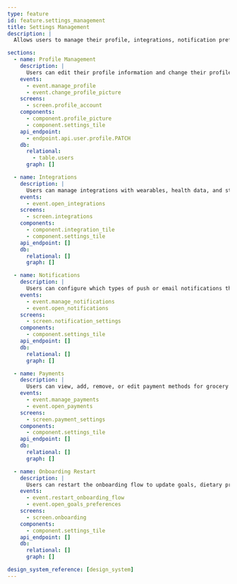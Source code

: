 ```yaml
---
type: feature
id: feature.settings_management
title: Settings Management
description: |
  Allows users to manage their profile, integrations, notification preferences, payment methods, and restart onboarding to update goals and preferences. Centralizes user account and app configuration in a side-drawer accessible from the Dashboard by tapping the profile picture in the top-left corner.

sections:
  - name: Profile Management
    description: |
      Users can edit their profile information and change their profile picture from the side-drawer.
    events:
      - event.manage_profile
      - event.change_profile_picture
    screens:
      - screen.profile_account
    components:
      - component.profile_picture
      - component.settings_tile
    api_endpoint:
      - endpoint.api.user.profile.PATCH
    db:
      relational:
        - table.users
      graph: []

  - name: Integrations
    description: |
      Users can manage integrations with wearables, health data, and stores from the side-drawer.
    events:
      - event.open_integrations
    screens:
      - screen.integrations
    components:
      - component.integration_tile
      - component.settings_tile
    api_endpoint: []
    db:
      relational: []
      graph: []

  - name: Notifications
    description: |
      Users can configure which types of push or email notifications they want to receive.
    events:
      - event.manage_notifications
      - event.open_notifications
    screens:
      - screen.notification_settings
    components:
      - component.settings_tile
    api_endpoint: []
    db:
      relational: []
      graph: []

  - name: Payments
    description: |
      Users can view, add, remove, or edit payment methods for grocery checkout.
    events:
      - event.manage_payments
      - event.open_payments
    screens:
      - screen.payment_settings
    components:
      - component.settings_tile
    api_endpoint: []
    db:
      relational: []
      graph: []

  - name: Onboarding Restart
    description: |
      Users can restart the onboarding flow to update goals, dietary preferences, and other settings.
    events:
      - event.restart_onboarding_flow
      - event.open_goals_preferences
    screens:
      - screen.onboarding
    components:
      - component.settings_tile
    api_endpoint: []
    db:
      relational: []
      graph: []

design_system_reference: [design_system]
---
```

